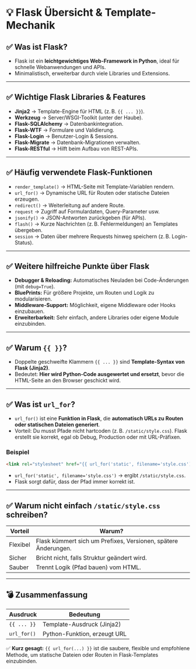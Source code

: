 # 💡 Flask Übersicht & Template-Mechanik

## ✅ Was ist Flask?

- Flask ist ein **leichtgewichtiges Web-Framework in Python**, ideal für schnelle Webanwendungen und APIs.
- Minimalistisch, erweiterbar durch viele Libraries und Extensions.

---

## ✅ Wichtige Flask Libraries & Features

- **Jinja2** → Template-Engine für HTML (z. B. `{{ ... }}`).
- **Werkzeug** → Server/WSGI-Toolkit (unter der Haube).
- **Flask-SQLAlchemy** → Datenbankintegration.
- **Flask-WTF** → Formulare und Validierung.
- **Flask-Login** → Benutzer-Login & Sessions.
- **Flask-Migrate** → Datenbank-Migrationen verwalten.
- **Flask-RESTful** → Hilft beim Aufbau von REST-APIs.

---

## ✅ Häufig verwendete Flask-Funktionen

- `render_template()` → HTML-Seite mit Template-Variablen rendern.
- `url_for()` → Dynamische URL für Routen oder statische Dateien erzeugen.
- `redirect()` → Weiterleitung auf andere Route.
- `request` → Zugriff auf Formulardaten, Query-Parameter usw.
- `jsonify()` → JSON-Antworten zurückgeben (für APIs).
- `flash()` → Kurze Nachrichten (z. B. Fehlermeldungen) an Templates übergeben.
- `session` → Daten über mehrere Requests hinweg speichern (z. B. Login-Status).

---

## ✅ Weitere hilfreiche Punkte über Flask

- **Debugger & Reloading:** Automatisches Neuladen bei Code-Änderungen (mit `debug=True`).
- **BluePrints:** Für größere Projekte, um Routen und Logik zu modularisieren.
- **Middleware-Support:** Möglichkeit, eigene Middleware oder Hooks einzubauen.
- **Erweiterbarkeit:** Sehr einfach, andere Libraries oder eigene Module einzubinden.

---

## ✅ Warum `{{ }}`?

- Doppelte geschweifte Klammern `{{ ... }}` sind **Template-Syntax von Flask (Jinja2)**.
- Bedeutet: **Hier wird Python-Code ausgewertet und ersetzt**, bevor die HTML-Seite an den Browser geschickt wird.

---

## ✅ Was ist `url_for`?

- `url_for()` ist eine **Funktion in Flask**, die **automatisch URLs zu Routen oder statischen Dateien generiert**.
- Vorteil: Du musst Pfade nicht hartcoden (z. B. `/static/style.css`). Flask erstellt sie korrekt, egal ob Debug, Production oder mit URL-Präfixen.

### Beispiel

```html
<link rel="stylesheet" href="{{ url_for('static', filename='style.css') }}">
```

- `url_for('static', filename='style.css')` → ergibt `/static/style.css`.
- Flask sorgt dafür, dass der Pfad immer korrekt ist.

---

## ✅ Warum nicht einfach `/static/style.css` schreiben?

| Vorteil  | Warum?                                                         |
| -------- | -------------------------------------------------------------- |
| Flexibel | Flask kümmert sich um Prefixes, Versionen, spätere Änderungen. |
| Sicher   | Bricht nicht, falls Struktur geändert wird.                    |
| Sauber   | Trennt Logik (Pfad bauen) vom HTML.                            |

---

## 💣 Zusammenfassung

| Ausdruck    | Bedeutung                    |
| ----------- | ---------------------------- |
| `{{ ... }}` | Template-Ausdruck (Jinja2)   |
| `url_for()` | Python-Funktion, erzeugt URL |

✅ **Kurz gesagt:** `{{ url_for(...) }}` ist die saubere, flexible und empfohlene Methode, um statische Dateien oder Routen in Flask-Templates einzubinden.

